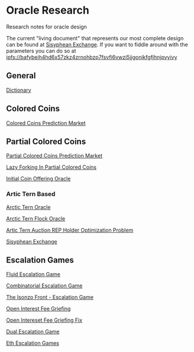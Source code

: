 # Oracle Research
Research notes for oracle design

The current "living document" that represents our most complete design can be found at [Sisyphean Exchange](/Sisyphean%20Exchange.md).
If you want to fiddle around with the parameters you can do so at [ipfs://bafybeih4hd6x57zkz4zrnohbzp7fsvfi6vwzi5jjgonikfgfjhnjpvyivy](https://bafybeih4hd6x57zkz4zrnohbzp7fsvfi6vwzi5jjgonikfgfjhnjpvyivy.ipfs.zoltu.io/)

## General
[Dictionary](/Dictionary.md)

## Colored Coins
[Colored Coins Prediction Market](/Colored%20Coins.md)

## Partial Colored Coins
[Partial Colored Coins Prediction Market](/Partial%30Colored%20Coins.md)

[Lazy Forking In Partial Colored Coins](/Lazy%20Forking%20In%20Partial%20Colored%20Coins.md)

[Initial Coin Offering Oracle](/Initial%20Coin%20Offering%20Oracle.md)

### Artic Tern Based
[Arctic Tern Oracle](/Arctic%20Tern%20Oracle.md)

[Arctic Tern Flock Oracle](/Artic%20Tern%20Flock%20Oracle.md)

[Artic Tern Auction REP Holder Optimization Problem](/Artic%20Tern%20Auction%20REP%20Holder%20Optimization%20Problem.md)

[Sisyphean Exchange](/Sisyphean%20Exchange.md)

## Escalation Games
[Fluid Escalation Game](/Fluid%20Escalation%20Game.md)

[Combinatorial Escalation Game](/Combinatorial%20Escalation%20Game.md)

[The Isonzo Front - Escalation Game](/The%20Isonzo%20Front.md)

[Open Interest Fee Griefing](/Open%20Interest%20Fee%20Griefing.md)

[Open Intereset Fee Griefing Fix](/Fix%20Open%20Interest%20Griefing%20in%20Escalation%20Games.md)

[Dual Escalation Game](/Dual%20Escalation%20Game.md)

[Eth Escalation Games](/Eth%20Escalation%20Games.md)
